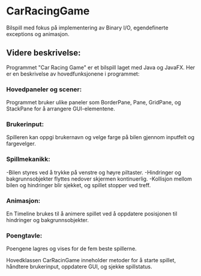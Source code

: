 # CarRacingGame
Bilspill med fokus på implementering av Binary I/O, egendefinerte exceptions og animasjon. 


## Videre beskrivelse: 
Programmet "Car Racing Game" er et bilspill laget med Java og JavaFX. Her er en beskrivelse av hovedfunksjonene i programmet:

### Hovedpaneler og scener: 
Programmet bruker ulike paneler som BorderPane, Pane, GridPane, og StackPane for å arrangere GUI-elementene.

### Brukerinput:
Spilleren kan oppgi brukernavn og velge farge på bilen gjennom inputfelt og fargevelger.

### Spillmekanikk:
-Bilen styres ved å trykke på venstre og høyre piltaster.
-Hindringer og bakgrunnsobjekter flyttes nedover skjermen kontinuerlig.
-Kollisjon mellom bilen og hindringer blir sjekket, og spillet stopper ved treff.

### Animasjon: 
En Timeline brukes til å animere spillet ved å oppdatere posisjonen til hindringer og bakgrunnsobjekter.

### Poengtavle:
Poengene lagres og vises for de fem beste spillerne.

Hovedklassen CarRacinGame inneholder metoder for å starte spillet, håndtere brukerinput, oppdatere GUI, og sjekke spillstatus.
